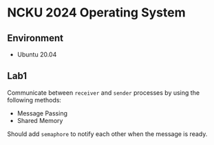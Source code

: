 # NCKU 2024 Operating System

## Environment

- Ubuntu 20.04

## Lab1

Communicate between `receiver` and `sender` processes by using the following methods:
- Message Passing
- Shared Memory

Should add `semaphore` to notify each other when the message is ready.
